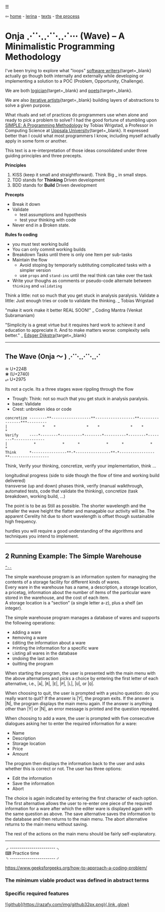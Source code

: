 <div class="bg_onja"></div><div class="navbar"><a class="openbtn" onclick="openNav()">&#9776;</a></div>
<main>

⇦ [home](../../../../index.html) - [lerina](../../index.html) - [texts](../index.html) - [the process](./index.html)

# Onja ⋰⋱⋰⋱⋰⋯ (Wave) – A Minimalistic Programming Methodology

<!-- ↝  U+219D -->
I've been trying to explore what "loops" [software writers](https://www.youtube.com/watch?v=xPecMsFmEm4){target=_blank} actually go though both internally and externally while developing or implementing a solution to a POC (Problem, Opportunity, Challenge).

We are both [logician](https://en.wikipedia.org/wiki/Logic){target=_blank} and 
[poets](https://www.youtube.com/watch?v=-jRREn6ifEQ){target=_blank}. 

We are also [iterative artists](http://fineartdrawinglca.blogspot.com/2016/07/iterative-drawing_11.html){target=_blank} building layers of abstractions to solve a given purpose. 

What rituals and set of practices do programmers use when alone and ready to pick a problem to solve?
I had the good fortune of stumbling upon [SIMPLE: A Programming Methodology](http://wrigstad.com/ioopm18/simple.html) by Tobias Wrigstad, a Professor in Computing Science at [Uppsala University](http://www.uu.se/){target=_blank}.
It expressed better than I could what most programmers I know, including myself actually apply in some form or another.


This text is a re-interpretation of those ideas consolidated under three guiding principles and three precepts. 

__Principles__

1. KISS (keep it small and  straightforward). Think Big _ in small steps.
2. TDD stands for **Thinking** Driven development  
3. BDD stands for **Build** Driven development  

__Precepts__

* Break it down  
* Validate 
    - test assumptions and hypothesis
    - test your thinking with code
* Never end in a Broken state. 

__Rules fo coding__

- you must test working build
- You can only commit working builds
- Breakdown Tasks until there is only one Item per sub-tasks
- Maintain the flow
    * Avoid stoping by temporarly subtituting complicated tasks with a simpler version
    * use `props` and `stand-ins` until the real think can take over the task
- Write your thoughs as comments or pseudo-code
alternate between `thinking` and `validating`

Think a little: not so much that you get stuck in analysis paralysis.
Validate a little: Just enough tries or code to validate the thinking.
_ Tobias Wrigstad

"make it work
make it better
REAL SOON!"
_ Coding Mantra (Venkat Subramaniam)

"Simplicity is a great virtue 
but it requires hard work to achieve it 
and education to appreciate it. 
And to make matters worse: complexity sells better."
_ [Edsger Dijkstra](https://www.goodreads.com/quotes/215637-simplicity-is-a-great-virtue-but-it-requires-hard-work){target=_blank}

---

## The Wave (Onja 〜 ) ⋰⋱⋰⋱⋰
<!-- U+301C 〜  U+22F1 ⋱  U+22F0 ⋰ -->
≋ U+224B  
❀ (U+2740)  
⥵  U+2975  

Its not a cycle. Its a three stages wave rippling through the flow

- Trough: Think: not so much that you get stuck in analysis paralysis.
- base: Validate 
- Crest: unbroken idea or code 

```
concretize --------**------------------**------------------**----------------***---------
|                *    *              *    *              *    *            *    
Verify     ----*--------*----------*--------*----------*--------*--------*--------------
|            *            *      *            *      *            *    *            
Think      *----------------**-*----------------**-*----------------**------------------
```

Think, Verify your thinking, concretize, verify your implementation, think ...

longitudinal progress (side to side though the flow of time and working build delivered)  
transverse (up and down) phases think, verify (manual walkthrough, automated tests, code that validate the thinking), concretize (task breakdown, working build, ...) 

<!--
Waves are actually energy passing through the water, causing it to move in a circular motion.
Though waves do cause the surface water to move, the idea that waves are travelling bodies of water is misleading.
The water in waves doesn’t travel much at all. The only thing waves do transmit across the sea is energy.

Wave height: the distance between the crest and the trough.
Wavelength: the distance between two identical points on successive waves, for example crest to crest, or trough to trough.
Still water level: where the water surface would be if there were no waves present and the sea was completely calm.

source: https://oceanexplorer.noaa.gov/facts/waves.html

Period: the time it takes for two successive crests to pass a given point.
Frequency: the number of waves passing a point in a given amount of time, usually expressed as waves per second. This is the inverse of the period.
Speed: how fast the wave travels, or the distance traveled per unit of time. This is also called `celerity` (c), where

c = wavelength  x  frequency

Therefore, the longer the wavelength, the faster the wave.

 that celerity is responsible for increases and decreases in stream discharge (the hydrograph), while velocity controls how old is the water reaching the stream at a given time.
source: https://www.annascaini.com/velocity-and-celerity
-->
The point is to be as Still as possible. The shorter wavelength and the smaller the wave height the flatter and managable our activity will be.
The apparent Cerelity hit due to short wavelength is offset though sustainable high frequency.

hurdles
you will require a good understanding of the algorithms and techniques you intend to implement.



---

##    2 Running Example: The Simple Warehouse
<a href="#TOC"> ` ^-- ` </a>

The simple warehouse program is an information system for managing the
contents of a storage facility for different kinds of wares.  
Every ware in the warehouse has a name, a description, a storage location, 
a pricetag, information about the number of items of the particular ware
stored in the warehouse, and the cost of each item.  
A storage location is a “section” (a single letter a-z), plus a shelf (an integer).

The simple warehouse program manages a database of wares and supports
the following operations:

-    `A`dding a ware
-    `R`emoving a ware
-    `E`diting the information about a ware
-    `P`rinting the information for a specific ware
-    `L`isting all wares in the database
-    `U`ndoing the last action
-    `Q`uitting the program

When starting the program, the user is presented with the main menu with
the above alternatives and picks a choice by entering the first letter
of each alternative, i.e., |`A`|, |`R`|, |`E`|, |`P`|, |`L`|, |`U`|, or |`Q`|.

When choosing to quit, the user is prompted with a yes/no question: do
you really want to quit? If the answer is |Y|, the program exits. If the
answer is |N|, the program displays the main menu again. If the answer
is anything other than |Y| or |N|, an error message is printed and the
question repeated.

When choosing to add a ware, the user is prompted with five consecutive
dialogues asking her to enter the required information for a ware:

* Name
* Description
* Storage location
* Price
* Amount

The program then displays the information back to the user and asks
whether this is correct or not. The user has three options:

* Edit the information
* Save the information
* Abort

The choice is again indicated by entering the first character of each
option. The first alternative allows the user to re-enter one piece of
the required information for a ware after which the editer ware is
displayed again with the same question as above. The save alternative
saves the information to the database and then returns to the main menu.
The abort alternative returns to the main menu without saving.

The rest of the actions on the main menu should be fairly self-explanatory.


---

⌌ ----------------------- ⌍    <!-- U+230C U+230D -->  
  ⌨ Practice time      <!-- U+2328 -->  
⌎ ----------------------- ⌏    <!-- U+230E U+230F -->  


https://www.geeksforgeeks.org/how-to-approach-a-coding-problem/

### The minimum viable product was defined in abstract terms

### Specific required features

</main>

<footer>
  <a href="https://github.com/lerina" target="_blank" title="github">![github](https://razafy.com/img/github32px.png){.link .glow}
  </a>
</footer>

<script src="https://razafy.com/js/toc.js"></script>
<script>
let anchor= document.createElement('a');
anchor.href="javascript:closeNav()"; //void(0)"; //anchor[0].onclick = closeNav();
anchor.className = "closebtn";  
anchor.innerHTML="&times;";
document.getElementById("TOC").prepend(anchor);

let navCrumbs= document.createElement('div');
navCrumbs.className = "hover-nav";
navCrumbs.innerHTML = `
<div class="hover-nav">
<ul>
<li><a href="../../../../index.html">⇦ home</a></li>
<li><a href="../../index.html">lerina</a></li>
</ul>
</div>`;
document.getElementById("TOC").prepend(navCrumbs); 
</script>

